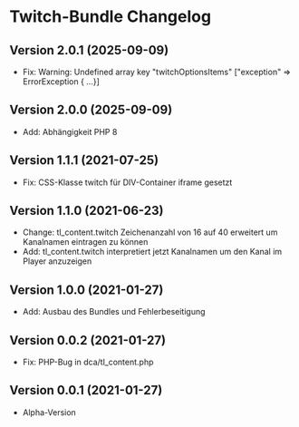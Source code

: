 # Twitch-Bundle Changelog

## Version 2.0.1 (2025-09-09)

* Fix: Warning: Undefined array key "twitchOptionsItems" ["exception" => ErrorException { …}]

## Version 2.0.0 (2025-09-09)

* Add: Abhängigkeit PHP 8

## Version 1.1.1 (2021-07-25)

* Fix: CSS-Klasse twitch für DIV-Container iframe gesetzt

## Version 1.1.0 (2021-06-23)

* Change: tl_content.twitch Zeichenanzahl von 16 auf 40 erweitert um Kanalnamen eintragen zu können
* Add: tl_content.twitch interpretiert jetzt Kanalnamen um den Kanal im Player anzuzeigen

## Version 1.0.0 (2021-01-27)

* Add: Ausbau des Bundles und Fehlerbeseitigung

## Version 0.0.2 (2021-01-27)

* Fix: PHP-Bug in dca/tl_content.php

## Version 0.0.1 (2021-01-27)

* Alpha-Version
